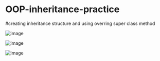 # OOP-inheritance-practice
#creating inheritance structure and using overring super class method


![image](https://user-images.githubusercontent.com/40884275/59408534-78432d00-8d71-11e9-9cf0-bbbf5c063efb.png)

![image](https://user-images.githubusercontent.com/40884275/59408568-898c3980-8d71-11e9-8091-d53ebf89c17f.png)

![image](https://user-images.githubusercontent.com/40884275/59408591-96a92880-8d71-11e9-9efc-e5ac02e7b227.png)
